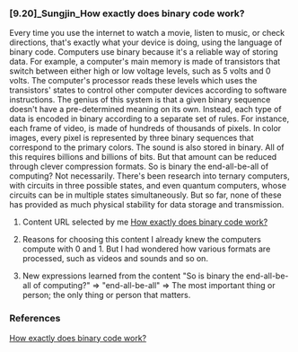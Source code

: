### [9.20]_Sungjin_How exactly does binary code work?

Every time you use the internet to watch a movie, listen to music, or check directions, that's exactly what your device is doing, using the language of binary code. Computers use binary because it's a reliable way of storing data. For example, a computer's main memory is made of transistors that switch between either high or low voltage levels, such as 5 volts and 0 volts. The computer's processor reads these levels which uses the transistors' states to control other computer devices according to software instructions. The genius of this system is that a given binary sequence doesn't have a pre-determined meaning on its own. Instead, each type of data is encoded in binary according to a separate set of rules. For instance, each frame of video, is made of hundreds of thousands of pixels. In color images, every pixel is represented by three binary sequences that correspond to the primary colors. The sound is also stored in binary. All of this requires billions and billions of bits. But that amount can be reduced through clever compression formats. So is binary the end-all-be-all of computing? Not necessarily. There's been research into ternary computers, with circuits in three possible states, and even quantum computers, whose circuits can be in multiple states simultaneously. But so far, none of these has provided as much physical stability for data storage and transmission.

1. Content URL selected by me
[How exactly does binary code work?](https://www.ted.com/talks/jose_americano_n_l_f_de_freitas_how_exactly_does_binary_code_work)

2. Reasons for choosing this content
I already knew the computers compute with 0 and 1. But I had wondered how various formats are processed, such as videos and sounds and so on.

3. New expressions learned from the content
"So is binary the end-all-be-all of computing?" => "end-all-be-all"
=> The most important thing or person; the only thing or person that matters.

### References
[How exactly does binary code work?](https://www.ted.com/talks/jose_americano_n_l_f_de_freitas_how_exactly_does_binary_code_work)